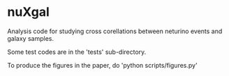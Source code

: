 # nuXgal
Analysis code for studying cross corellations between neturino events and galaxy samples.

Some test codes are in the 'tests' sub-directory.

To produce the figures in the paper, do 'python scripts/figures.py'


